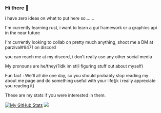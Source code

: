 ### Hi there 👋
i have zero ideas on what to put here so.......

I'm currently learning rust, i want to learn a gui framework or a graphics api in the near future

I'm currently looking to collab on pretty much anything, shoot me a DM at parzival#6471 on discord

you can reach me at my discord, i don't really use any other social media

My pronouns are he/they(?idk im still figuring stuff out about myself)

Fun fact : We'll all die one day, so you should probably stop reading my about me page and do something useful with your life(jk i really appreciate you reading it)

These are my stats if you were interested in them.


[![My GitHub Stats](https://github-readme-stats.vercel.app/api/?username=SuKiN-a&count_private=true&theme=tokyonight&showicons=true)]()
![](https://komarev.com/ghpvc/?username=SuKiN-a)
<!--
**SuKiN-a/SuKiN-a** is a ✨ _special_ ✨ repository because its `README.md` (this file) appears on your GitHub profile.

Here are some ideas to get you started:

- 🔭 I’m currently working on ...
- 🌱 I’m currently learning ...
- 👯 I’m looking to collaborate on ...
- 🤔 I’m looking for help with ...
- 💬 Ask me about ...
- 📫 How to reach me: ...
- 😄 Pronouns: ...
- ⚡ Fun fact: ...
-->
